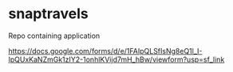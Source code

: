 # snaptravels
Repo containing application


https://docs.google.com/forms/d/e/1FAIpQLSfIsNg8eQ1l_I-IpQUxKaNZmGk1zIY2-1onhlKVijd7mH_hBw/viewform?usp=sf_link
